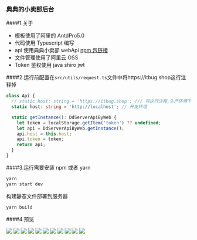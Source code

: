 ### 典典的小卖部后台

####1.关于

- 模板使用了阿里的 AntdPro5.0
- 代码使用 Typescript 编写
- api 使用典典小卖部 webApi [npm 包链接](https://www.npmjs.com/package/dd_server_api_web)
- 文件管理使用了阿里云 OSS
- Token 鉴权使用 java shiro jwt

####2.运行前配置在`src/utils/request.ts`文件中将https://itbug.shop这行注释掉

```typescript
class Api {
  // static host: string = 'https://itbug.shop'; /// 将这行注释,生产环境下的服务器地址
  static host: string = 'http://localhost'; // 开发环境

  static getInstance(): DdServerApiByWeb {
    let token = localStorage.getItem('token') ?? undefined;
    let api = DdServerApiByWeb.getInstance();
    api.host = this.host;
    api.token = token;
    return api;
  }
}
```

####3.运行需要安装 npm 或者 yarn

```bash
yarn
yarn start dev
```

构建静态文件部署到服务器

```bash
yarn build
```

####4.预览

![](https://static.saintic.com/picbed/huang/2021/10/02/1633166945394.png) ![](https://static.saintic.com/picbed/huang/2021/10/02/1633166945240.png) ![](https://static.saintic.com/picbed/huang/2021/10/02/1633166945412.png) ![](https://static.saintic.com/picbed/huang/2021/10/02/1633166945283.png) ![](https://static.saintic.com/picbed/huang/2021/10/02/1633166945329.png) ![](https://static.saintic.com/picbed/huang/2021/10/02/1633166945406.png) ![](https://static.saintic.com/picbed/huang/2021/10/02/1633166945381.png) ![](https://static.saintic.com/picbed/huang/2021/10/02/1633166945422.png) ![](https://static.saintic.com/picbed/huang/2021/10/02/1633166945403.png) ![](https://static.saintic.com/picbed/huang/2021/10/02/1633166945398.png) ![](https://static.saintic.com/picbed/huang/2021/10/02/1633166952897.png)
